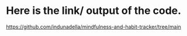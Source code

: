 # Here is the link/ output of the code.
https://github.com/indunadella/mindfulness-and-habit-tracker/tree/main
